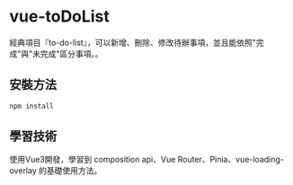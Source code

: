 # vue-toDoList

經典項目『to-do-list』，可以新增、刪除、修改待辦事項，並且能依照"完成"與"未完成"區分事項。。

## 安裝方法


```bash
npm install
```

## 學習技術

使用Vue3開發，學習到 composition api、Vue Router、Pinia、vue-loading-overlay 的基礎使用方法。
